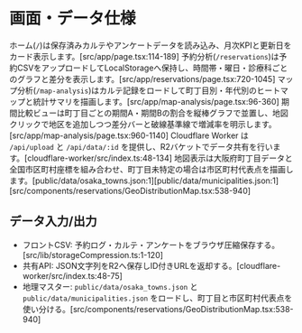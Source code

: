 # 画面・データ仕様
ホーム(`/`)は保存済みカルテやアンケートデータを読み込み、月次KPIと更新日をカード表示します。[src/app/page.tsx:114-189]
予約分析(`/reservations`)は予約CSVをアップロードしてLocalStorageへ保持し、時間帯・曜日・診療科ごとのグラフと差分を表示します。[src/app/reservations/page.tsx:720-1045]
マップ分析(`/map-analysis`)はカルテ記録をロードして町丁目別・年代別のヒートマップと統計サマリを描画します。[src/app/map-analysis/page.tsx:96-360]
期間比較ビューは町丁目ごとの期間A・期間Bの割合を縦棒グラフで並置し、地図クリックで地区を追加しつつ差分バーと破線基準線で増減率を明示します。[src/app/map-analysis/page.tsx:960-1140]
Cloudflare Worker は `/api/upload` と `/api/data/:id` を提供し、R2バケットでデータ共有を行います。[cloudflare-worker/src/index.ts:48-134]
地図表示は大阪府町丁目データと全国市区町村座標を組み合わせ、町丁目未特定の場合は市区町村代表点を描画します。[public/data/osaka_towns.json:1][public/data/municipalities.json:1][src/components/reservations/GeoDistributionMap.tsx:538-940]

## データ入力/出力
- フロントCSV: 予約ログ・カルテ・アンケートをブラウザ圧縮保存する。[src/lib/storageCompression.ts:1-120]
- 共有API: JSON文字列をR2へ保存しID付きURLを返却する。[cloudflare-worker/src/index.ts:48-75]
- 地理マスター: `public/data/osaka_towns.json` と `public/data/municipalities.json` をロードし、町丁目と市区町村代表点を使い分ける。[src/components/reservations/GeoDistributionMap.tsx:538-940]

